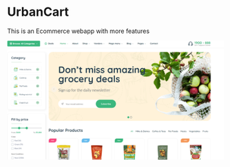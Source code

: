 # UrbanCart
This is an Ecommerce webapp with more features

<img src="https://github.com/wisdom-geek/UrbanCart/blob/main/static/assets/imgs/display/UrbanCart2.png" alt="Urban Cart Logo" width="1000" heigth="400">
